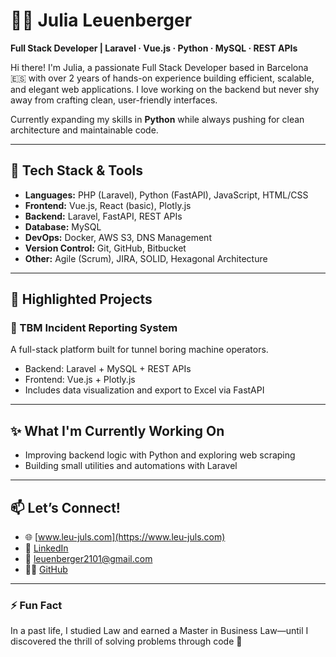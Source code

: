 # 👩‍💻 Julia Leuenberger

**Full Stack Developer | Laravel · Vue.js · Python · MySQL · REST APIs**

Hi there! I'm Julia, a passionate Full Stack Developer based in Barcelona 🇪🇸 with over 2 years of hands-on experience building efficient, scalable, and elegant web applications. I love working on the backend but never shy away from crafting clean, user-friendly interfaces.

Currently expanding my skills in **Python** while always pushing for clean architecture and maintainable code.

---

## 🔧 Tech Stack & Tools

- **Languages:** PHP (Laravel), Python (FastAPI), JavaScript, HTML/CSS  
- **Frontend:** Vue.js, React (basic), Plotly.js  
- **Backend:** Laravel, FastAPI, REST APIs  
- **Database:** MySQL  
- **DevOps:** Docker, AWS S3, DNS Management  
- **Version Control:** Git, GitHub, Bitbucket  
- **Other:** Agile (Scrum), JIRA, SOLID, Hexagonal Architecture  

---

## 🌟 Highlighted Projects

### 🚧 TBM Incident Reporting System  
A full-stack platform built for tunnel boring machine operators.  
- Backend: Laravel + MySQL + REST APIs  
- Frontend: Vue.js + Plotly.js  
- Includes data visualization and export to Excel via FastAPI  

---

## ✨ What I'm Currently Working On
- Improving backend logic with Python and exploring web scraping  
- Building small utilities and automations with Laravel

---

## 📫 Let’s Connect!

- 🌐 [www.leu-juls.com](https://www.leu-juls.com)  
- 💼 [LinkedIn](https://www.linkedin.com/in/julialeuenberger/)  
- 📧 leuenberger2101@gmail.com  
- 🧑‍💻 [GitHub](https://github.com/julialeu)

---

### ⚡ Fun Fact  
In a past life, I studied Law and earned a Master in Business Law—until I discovered the thrill of solving problems through code 🚀

